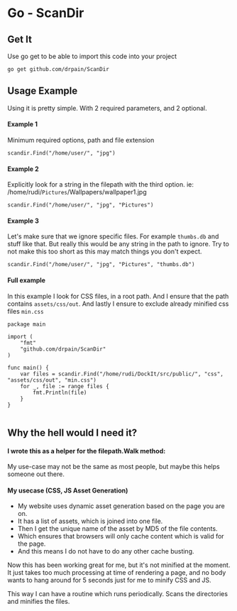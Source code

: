 # Go - ScanDir

## Get It
Use go get to be able to import this code into your project

```
go get github.com/drpain/ScanDir
```

## Usage Example
Using it is pretty simple. With  2 required parameters, and 2 optional.

#### Example 1
Minimum required options, path and file extension

```
scandir.Find("/home/user/", "jpg")
```


#### Example 2
Explicitly look for a string in the filepath with the third option. ie: /home/rudi/```Pictures```/Wallpapers/wallpaper1.jpg
```
scandir.Find("/home/user/", "jpg", "Pictures")
```


#### Example 3
Let's make sure that we ignore specific files. For example ```thumbs.db``` and stuff like that. But really this would be any string in the path to ignore. Try to not make this too short as this may match things you don't expect.
```
scandir.Find("/home/user/", "jpg", "Pictures", "thumbs.db")
```


#### Full example
In this example I look for CSS files, in a root path. And I ensure that the path contains ```assets/css/out```. And lastly I ensure to exclude already minified css files ```min.css```
```
package main

import (
    "fmt"
    "github.com/drpain/ScanDir"
)

func main() {
    var files = scandir.Find("/home/rudi/DockIt/src/public/", "css", "assets/css/out", "min.css")
    for _, file := range files {
        fmt.Println(file)
    }
}


```

## Why the hell would I need it?
#### I wrote this as a helper for the filepath.Walk method:

My use-case may not be the same as most people, but maybe this helps someone out there.

#### My usecase (CSS, JS Asset Generation)
* My website uses dynamic asset generation based on the page you are on.
* It has a list of assets, which is joined into one file.
* Then I get the unique name of the asset by MD5 of the file contents.
* Which ensures that browsers will only cache content which is valid for the page.
* And this means I do not have to do any other cache busting.

Now this has been working great for me, but it's not minified at the moment. It just takes too much processing at time of rendering a page, and no body wants to hang around for 5 seconds just for me to minify CSS and JS.

This way I can have a routine which runs periodically. Scans the directories and minifies the files.

